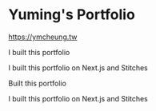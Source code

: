 # Yuming's Portfolio

https://ymcheung.tw

I built this portfolio

I built this portfolio on Next.js and Stitches

Built this portfolio

I built this portfolio on Next.js and Stitches

